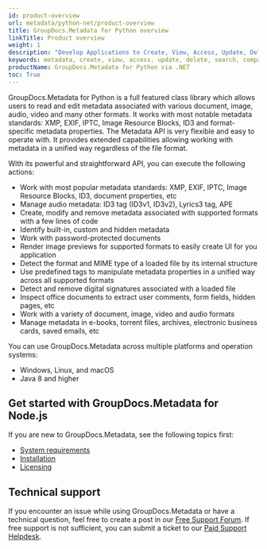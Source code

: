 ```yaml
---
id: product-overview
url: metadata/python-net/product-overview
title: GroupDocs.Metadata for Python overview
linkTitle: Product overview
weight: 1
description: "Develop Applications to Create, View, Access, Update, Delete, Search, Compare, Replace & Export Metadata of Popular Documents & Image Formats."
keywords: metadata, create, view, access, update, delete, search, compare, replace, export, extract, PDF, PNG, JPEG
productName: GroupDocs.Metadata for Python via .NET
toc: True
---
```

GroupDocs.Metadata for Python is a full featured class library which allows users to read and edit metadata associated with various document, image, audio, video and many other formats. It works with most notable metadata standards: XMP, EXIF, IPTC, Image Resource Blocks, ID3 and format-specific metadata properties. The Metadata API is very flexible and easy to operate with. It provides extended capabilities allowing working with metadata in a unified way regardless of the file format.

With its powerful and straightforward API, you can execute the following actions:

*   Work with most popular metadata standards: XMP, EXIF, IPTC, Image Resource Blocks, ID3, document properties, etc
*   Manage audio metadata: ID3 tag (ID3v1, ID3v2), Lyrics3 tag, APE
*   Create, modify and remove metadata associated with supported formats with a few lines of code
*   Identify built-in, custom and hidden metadata
*   Work with password-protected documents
*   Render image previews for supported formats to easily create UI for you application
*   Detect the format and MIME type of a loaded file by its internal structure
*   Use predefined tags to manipulate metadata properties in a unified way across all supported formats
*   Detect and remove digital signatures associated with a loaded file
*   Inspect office documents to extract user comments, form fields, hidden pages, etc
*   Work with a variety of document, image, video and audio formats
*   Manage metadata in e-books, torrent files, archives, electronic business cards, saved emails, etc

You can use GroupDocs.Metadata across multiple platforms and operation systems:

* Windows, Linux, and macOS
* Java 8 and higher

## Get started with GroupDocs.Metadata for Node.js

If you are new to GroupDocs.Metadata, see the following topics first:

* [System requirements](/metadata/python-net/system-requirements/)
* [Installation](/metadata/python-net/installation/)
* [Licensing](/metadata/python-net/licensing-and-subscription/)

## Technical support

If you encounter an issue while using GroupDocs.Metadata or have a technical question, feel free to create a post in our [Free Support Forum](https://forum.groupdocs.com/c/metadata/9). If free support is not sufficient, you can submit a ticket to our [Paid Support Helpdesk](https://helpdesk.groupdocs.com/).